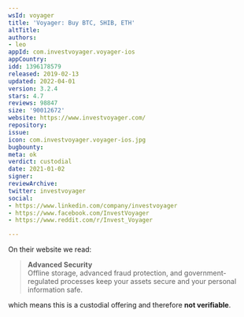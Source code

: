 ```yaml
---
wsId: voyager
title: 'Voyager: Buy BTC, SHIB, ETH'
altTitle: 
authors:
- leo
appId: com.investvoyager.voyager-ios
appCountry: 
idd: 1396178579
released: 2019-02-13
updated: 2022-04-01
version: 3.2.4
stars: 4.7
reviews: 98847
size: '90012672'
website: https://www.investvoyager.com/
repository: 
issue: 
icon: com.investvoyager.voyager-ios.jpg
bugbounty: 
meta: ok
verdict: custodial
date: 2021-01-02
signer: 
reviewArchive: 
twitter: investvoyager
social:
- https://www.linkedin.com/company/investvoyager
- https://www.facebook.com/InvestVoyager
- https://www.reddit.com/r/Invest_Voyager

---
```


On their website we read:

> **Advanced Security**<br>
  Offline storage, advanced fraud protection, and government-regulated processes
  keep your assets secure and your personal information safe.

which means this is a custodial offering and therefore **not verifiable**.
